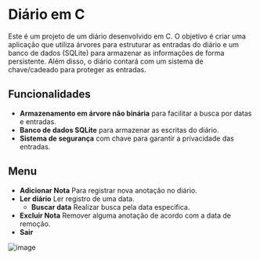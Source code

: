 # Diário em C

Este é um projeto de um diário desenvolvido em C. O objetivo é criar uma aplicação que utiliza árvores para estruturar as entradas do diário e um banco de dados (SQLite) para armazenar as informações de forma persistente. Além disso, o diário contará com um sistema de chave/cadeado para proteger as entradas.

## Funcionalidades

- **Armazenamento em árvore não binária** para facilitar a busca por datas e entradas.
- **Banco de dados SQLite** para armazenar as escritas do diário.
- **Sistema de segurança** com chave para garantir a privacidade das entradas.

## Menu

- **Adicionar Nota** Para registrar nova anotação no diário.
- **Ler diário** Ler registro de uma data.
  - **Buscar data** Realizar busca pela data especifica.
- **Excluir Nota** Remover alguma anotação de acordo com a data de remoção.
- **Sair**

![image](https://github.com/user-attachments/assets/4ad3a0ed-df88-4c87-a698-7b1a50ad9268)
